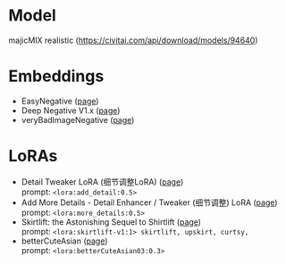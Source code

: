# Model
majicMIX realistic (https://civitai.com/api/download/models/94640)

# Embeddings
- EasyNegative ([page](https://civitai.com/models/7808/easynegative))
- Deep Negative V1.x ([page](https://civitai.com/models/4629?modelVersionId=5637))
- veryBadImageNegative ([page](https://civitai.com/models/11772?modelVersionId=25820))

# LoRAs
- Detail Tweaker LoRA (细节调整LoRA) ([page](https://civitai.com/models/58390/detail-tweaker-lora-lora))  
prompt: `<lora:add_detail:0.5>`
- Add More Details - Detail Enhancer / Tweaker (细节调整) LoRA ([page](https://civitai.com/models/82098?modelVersionId=87153))  
prompt: `<lora:more_details:0.5>`
- Skirtlift: the Astonishing Sequel to Shirtlift ([page](https://civitai.com/models/8631?modelVersionId=10187))  
  prompt: `<lora:skirtlift-v1:1> skirtlift, upskirt, curtsy,`
- betterCuteAsian ([page](https://civitai.com/models/38567/bettercuteasian))  
  prompt: `<lora:betterCuteAsian03:0.3>`